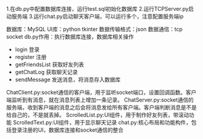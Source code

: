 1.在db.py中配置数据库连接，运行test.sql初始化数据库
2.运行TCPServer.py启动服务端
3.运行chat.py启动聊天客户端，可以运行多个，注意配置服务端ip

数据库：MySQL
UI库：python tkinter
数据传输格式：json
数据通信：tcp socket
db.py作用：执行数据库连接，数据库相关操作
- login 登录
- register 注册
- getFriendsList 获取好友列表
- getChatLog 获取聊天记录
- sendMessage 发送消息，将消息存入数据库

ChatClient.py:socket通信的客户端，用于监听socket端口，设置回调函数。客户端监听到有消息，就在消息列表上增加一条记录。
ChatServer.py:socket通信的服务端，收到客户端的消息之后会将消息发给所有客户端。客户端判断消息是不是给自己的，不是就丢掉。
ScrolledList.py:UI组件，用于制作好友列表，带滚动功能
ScrolledText.py:UI组件，用于显示聊天记录
chat.py:核心布局和功能构件，包括登录注册的UI，数据库连接和socket通信的整合
